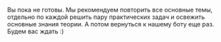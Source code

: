 Вы пока не готовы. Мы рекомендуем повторить все основные темы, отдельно по каждой решить пару практических задач и освежить основные знания теории. А потом вернуться к нашему боту еще раз. Будем вас ждать :)